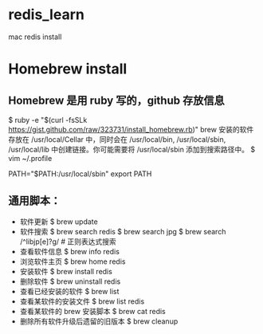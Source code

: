 # redis_learn
mac redis install

# Homebrew install 
## Homebrew 是用 ruby 写的，github 存放信息
$ ruby -e "$(curl -fsSLk https://gist.github.com/raw/323731/install_homebrew.rb)"
brew 安装的软件存放在 /usr/local/Cellar 中，同时会在 /usr/local/bin, /usr/local/sbin, /usr/local/lib 中创建链接。你可能需要将 /usr/local/sbin 添加到搜索路径中。
$ vim ~/.profile

PATH="$PATH:/usr/local/sbin"
export PATH
## 通用脚本：
- 软件更新
$ brew update  
- 软件搜索
$ brew search redis
$ brew search jpg
$ brew search /^libjp[e]?g/ # 正则表达式搜索
- 查看软件信息
$ brew info redis
- 浏览软件主页
$ brew home redis
- 安装软件
$ brew install redis
- 删除软件
$ brew uninstall redis
- 查看已经安装的软件
$ brew list
- 查看某软件的安装文件
$ brew list redis
- 查看某软件的 brew 安装脚本
$ brew cat redis
- 删除所有软件升级后遗留的旧版本
$ brew cleanup 
